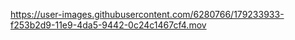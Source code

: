 https://user-images.githubusercontent.com/6280766/179233933-f253b2d9-11e9-4da5-9442-0c24c1467cf4.mov

